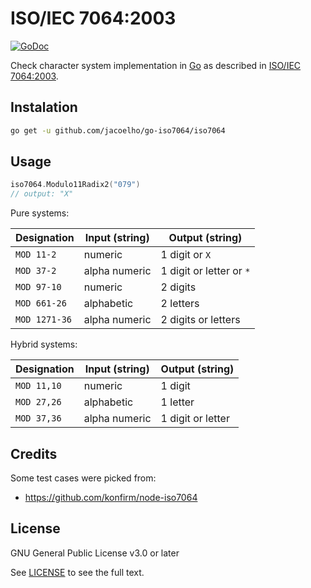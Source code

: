 # ISO/IEC 7064:2003

[![GoDoc](https://godoc.org/github.com/jacoelho/go-iso7064?status.svg)](https://pkg.go.dev/github.com/jacoelho/go-iso7064?tab=overview)

Check character system implementation in [Go](https://golang.org) as described in [ISO/IEC 7064:2003](https://www.iso.org/standard/31531.html).

## Instalation

```bash
go get -u github.com/jacoelho/go-iso7064/iso7064
```

## Usage

```go
iso7064.Modulo11Radix2("079")
// output: "X"
```

Pure systems:

| Designation   | Input (string) | Output (string)          |
| ------------- | -------------- | ------------------------ |
| `MOD 11-2`    | numeric        | 1 digit or `X`           |
| `MOD 37-2`    | alpha numeric  | 1 digit or letter or `*` |
| `MOD 97-10`   | numeric        | 2 digits                 |
| `MOD 661-26`  | alphabetic     | 2 letters                |
| `MOD 1271-36` | alpha numeric  | 2 digits or letters      |

Hybrid systems:

| Designation | Input (string) | Output (string)   |
| ----------- | -------------- | ----------------- |
| `MOD 11,10` | numeric        | 1 digit           |
| `MOD 27,26` | alphabetic     | 1 letter          |
| `MOD 37,36` | alpha numeric  | 1 digit or letter |

## Credits

Some test cases were picked from:
* https://github.com/konfirm/node-iso7064

## License

GNU General Public License v3.0 or later

See [LICENSE](LICENSE) to see the full text.
